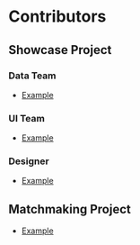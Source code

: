 # Contributors

## Showcase Project

### Data Team
- [Example](https://github.com/phil-ociraptor)

### UI Team
- [Example](https://github.com/phil-ociraptor)

### Designer
- [Example](https://github.com/phil-ociraptor)


## Matchmaking Project

- [Example](https://github.com/phil-ociraptor)
